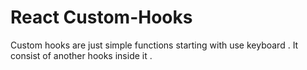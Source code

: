 # React Custom-Hooks

Custom hooks are just simple functions starting with use keyboard .
It consist of another hooks inside it .
